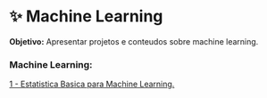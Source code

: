 # ✨ Machine Learning

<b>Objetivo:</b> Apresentar projetos e conteudos sobre machine learning.

<h3 align="left">Machine Learning:</h3>

<div> 
<p><a href="https://github.com/JosiTubaroski/Estatistica-para-MachineLearning/blob/main/Estat%C3%ADstica%20b%C3%A1sica%20para%20Machine%20Learning.ipynb">
  1 - Estatistica Basica para Machine Learning.</a></p>
</div> 



